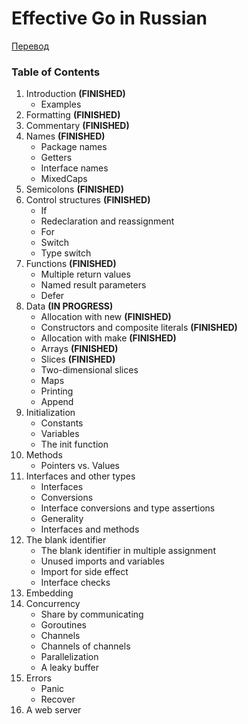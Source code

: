 # Effective Go in Russian

[Перевод](./effective_go_ru.md)

### Table of Contents

1. Introduction **(FINISHED)**
   - Examples
2. Formatting **(FINISHED)**
3. Commentary **(FINISHED)**
4. Names **(FINISHED)**
    - Package names
    - Getters
    - Interface names
    - MixedCaps
5. Semicolons **(FINISHED)**
6. Control structures **(FINISHED)**
    - If
    - Redeclaration and reassignment
    - For
    - Switch
    - Type switch
7. Functions **(FINISHED)**
    - Multiple return values
    - Named result parameters
    - Defer
8. Data **(IN PROGRESS)**
    - Allocation with new  **(FINISHED)**
    - Constructors and composite literals  **(FINISHED)**
    - Allocation with make  **(FINISHED)**
    - Arrays **(FINISHED)**
    - Slices **(FINISHED)**
    - Two-dimensional slices
    - Maps
    - Printing
    - Append
9. Initialization
    - Constants
    - Variables
    - The init function
10. Methods
    - Pointers vs. Values
11. Interfaces and other types
    - Interfaces
    - Conversions
    - Interface conversions and type assertions
    - Generality
    - Interfaces and methods
12. The blank identifier
    - The blank identifier in multiple assignment
    - Unused imports and variables
    - Import for side effect
    - Interface checks
13. Embedding
14. Concurrency
    - Share by communicating
    - Goroutines
    - Channels
    - Channels of channels
    - Parallelization
    - A leaky buffer
15. Errors
    - Panic
    - Recover
16. A web server